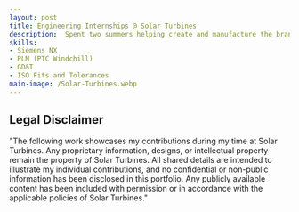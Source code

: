 ```yaml
---
layout: post
title: Engineering Internships @ Solar Turbines
description:  Spent two summers helping create and manufacture the brand new Titan-350 gas turbine
skills: 
- Siemens NX
- PLM (PTC Windchill)
- GD&T
- ISO Fits and Tolerances
main-image: /Solar-Turbines.webp 
---
```


## Legal Disclaimer
"The following work showcases my contributions during my time at Solar Turbines. Any proprietary information, designs, or intellectual property remain the property of Solar Turbines. All shared details are intended to illustrate my individual contributions, and no confidential or non-public information has been disclosed in this portfolio. Any publicly available content has been included with permission or in accordance with the applicable policies of Solar Turbines."

